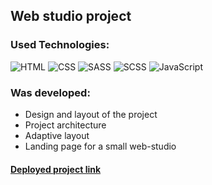 ## Web studio project

### Used Technologies:

![HTML](https://img.shields.io/badge/-HTML-090909?style=for-the-badge&logo=html5)
![CSS](https://img.shields.io/badge/-CSS-090909?style=for-the-badge&logo=css3)
![SASS](https://img.shields.io/badge/-SASS-090909?style=for-the-badge&logo=sass)
![SCSS](https://img.shields.io/badge/-SCSS-090909?style=for-the-badge&logo=sass)
![JavaScript](https://img.shields.io/badge/-JavaScript-090909?style=for-the-badge&logo=JavaScript)

### Was developed:

- Design and layout of the project
- Project architecture
- Adaptive layout
- Landing page for a small web-studio

#### [Deployed project link](https://dsurdiy.github.io/web-studio-project/)
